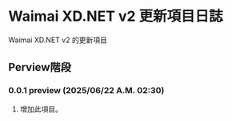 # Waimai XD.NET v2 更新項目日誌
Waimai XD.NET v2 的更新項目

## Perview階段
### 0.0.1 preview (2025/06/22 A.M. 02:30)
1. 增加此項目。
